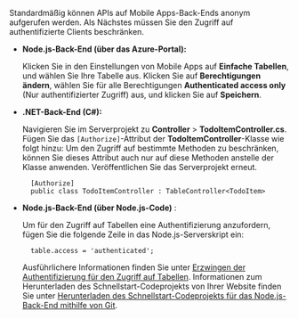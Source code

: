 
Standardmäßig können APIs auf Mobile Apps-Back-Ends anonym aufgerufen werden. Als Nächstes müssen Sie den Zugriff auf authentifizierte Clients beschränken.  

* **Node.js-Back-End (über das Azure-Portal):**  

    Klicken Sie in den Einstellungen von Mobile Apps auf **Einfache Tabellen**, und wählen Sie Ihre Tabelle aus. Klicken Sie auf **Berechtigungen ändern**, wählen Sie für alle Berechtigungen **Authenticated access only** (Nur authentifizierter Zugriff) aus, und klicken Sie auf **Speichern**.
* **.NET-Back-End (C#):**  

    Navigieren Sie im Serverprojekt zu **Controller** > **TodoItemController.cs**. Fügen Sie das `[Authorize]`-Attribut der **TodoItemController**-Klasse wie folgt hinzu: Um den Zugriff auf bestimmte Methoden zu beschränken, können Sie dieses Attribut auch nur auf diese Methoden anstelle der Klasse anwenden. Veröffentlichen Sie das Serverprojekt erneut.

        [Authorize]
        public class TodoItemController : TableController<TodoItem>

* **Node.js-Back-End (über Node.js-Code)** :  

    Um für den Zugriff auf Tabellen eine Authentifizierung anzufordern, fügen Sie die folgende Zeile in das Node.js-Serverskript ein:

        table.access = 'authenticated';

    Ausführlichere Informationen finden Sie unter [Erzwingen der Authentifizierung für den Zugriff auf Tabellen](../articles/app-service-mobile/app-service-mobile-node-backend-how-to-use-server-sdk.md#howto-tables-auth). Informationen zum Herunterladen des Schnellstart-Codeprojekts von Ihrer Website finden Sie unter [Herunterladen des Schnellstart-Codeprojekts für das Node.js-Back-End mithilfe von Git](../articles/app-service-mobile/app-service-mobile-node-backend-how-to-use-server-sdk.md#download-quickstart).


<!--HONumber=Dec16_HO2-->


